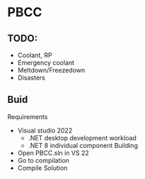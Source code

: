 # PBCC
## TODO:
- Coolant, RP
- Emergency coolant
- Meltdown/Freezedown
- Disasters
## Buid
Requirements
- Visual studio 2022
    - .NET desktop development workload
    - .NET 8 individual component
Building
- Open PBCC.sln in VS 22
- Go to compilation
- Compile Solution